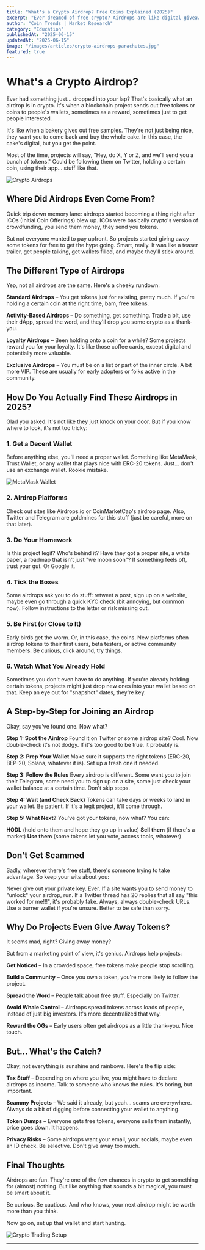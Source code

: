 ```yaml
---
title: "What's a Crypto Airdrop? Free Coins Explained (2025)"
excerpt: "Ever dreamed of free crypto? Airdrops are like digital giveaways. Here's how they work, where to find them, and how to stay safe while hunting."
author: "Coin Trends | Market Research"
category: "Education"
publishedAt: "2025-06-15"
updatedAt: "2025-06-15"
image: "/images/articles/crypto-airdrops-parachutes.jpg"
featured: true
---
```


# What's a Crypto Airdrop?

Ever had something just… dropped into your lap? That's basically what an airdrop is in crypto. It's when a blockchain project sends out free tokens or coins to people's wallets, sometimes as a reward, sometimes just to get people interested.

It's like when a bakery gives out free samples. They're not just being nice, they want you to come back and buy the whole cake. In this case, the cake's digital, but you get the point.

Most of the time, projects will say, "Hey, do X, Y or Z, and we'll send you a bunch of tokens." Could be following them on Twitter, holding a certain coin, using their app… stuff like that.

![Crypto Airdrops](/images/articles/crypto-airdrops-parachutes.jpg)

## Where Did Airdrops Even Come From?

Quick trip down memory lane: airdrops started becoming a thing right after ICOs (Initial Coin Offerings) blew up. ICOs were basically crypto's version of crowdfunding, you send them money, they send you tokens.

But not everyone wanted to pay upfront. So projects started giving away some tokens for free to get the hype going. Smart, really. It was like a teaser trailer, get people talking, get wallets filled, and maybe they'll stick around.

## The Different Type of Airdrops

Yep, not all airdrops are the same. Here's a cheeky rundown:

**Standard Airdrops** – You get tokens just for existing, pretty much. If you're holding a certain coin at the right time, bam, free tokens.

**Activity-Based Airdrops** – Do something, get something. Trade a bit, use their dApp, spread the word, and they'll drop you some crypto as a thank-you.

**Loyalty Airdrops** – Been holding onto a coin for a while? Some projects reward you for your loyalty. It's like those coffee cards, except digital and potentially more valuable.

**Exclusive Airdrops** – You must be on a list or part of the inner circle. A bit more VIP. These are usually for early adopters or folks active in the community.

## How Do You Actually Find These Airdrops in 2025?

Glad you asked. It's not like they just knock on your door. But if you know where to look, it's not too tricky:

### 1. Get a Decent Wallet

Before anything else, you'll need a proper wallet. Something like MetaMask, Trust Wallet, or any wallet that plays nice with ERC-20 tokens. Just… don't use an exchange wallet. Rookie mistake.

![MetaMask Wallet](/images/articles/metamask-phone-hand.jpg)

### 2. Airdrop Platforms

Check out sites like Airdrops.io or CoinMarketCap's airdrop page. Also, Twitter and Telegram are goldmines for this stuff (just be careful, more on that later).

### 3. Do Your Homework

Is this project legit? Who's behind it? Have they got a proper site, a white paper, a roadmap that isn't just "we moon soon"? If something feels off, trust your gut. Or Google it.

### 4. Tick the Boxes

Some airdrops ask you to do stuff: retweet a post, sign up on a website, maybe even go through a quick KYC check (bit annoying, but common now). Follow instructions to the letter or risk missing out.

### 5. Be First (or Close to It)

Early birds get the worm. Or, in this case, the coins. New platforms often airdrop tokens to their first users, beta testers, or active community members. Be curious, click around, try things.

### 6. Watch What You Already Hold

Sometimes you don't even have to do anything. If you're already holding certain tokens, projects might just drop new ones into your wallet based on that. Keep an eye out for "snapshot" dates, they're key.

## A Step-by-Step for Joining an Airdrop

Okay, say you've found one. Now what?

**Step 1: Spot the Airdrop**
Found it on Twitter or some airdrop site? Cool. Now double-check it's not dodgy. If it's too good to be true, it probably is.

**Step 2: Prep Your Wallet**
Make sure it supports the right tokens (ERC-20, BEP-20, Solana, whatever it is). Set up a fresh one if needed.

**Step 3: Follow the Rules**
Every airdrop is different. Some want you to join their Telegram, some need you to sign up on a site, some just check your wallet balance at a certain time. Don't skip steps.

**Step 4: Wait (and Check Back)**
Tokens can take days or weeks to land in your wallet. Be patient. If it's a legit project, it'll come through.

**Step 5: What Next?**
You've got your tokens, now what? You can:

**HODL** (hold onto them and hope they go up in value)
**Sell them** (if there's a market)
**Use them** (some tokens let you vote, access tools, whatever)

## Don't Get Scammed

Sadly, wherever there's free stuff, there's someone trying to take advantage. So keep your wits about you:

Never give out your private key. Ever.
If a site wants you to send money to "unlock" your airdrop, run.
If a Twitter thread has 20 replies that all say "this worked for me!!!", it's probably fake.
Always, always double-check URLs.
Use a burner wallet if you're unsure. Better to be safe than sorry.

## Why Do Projects Even Give Away Tokens?

It seems mad, right? Giving away money?

But from a marketing point of view, it's genius. Airdrops help projects:

**Get Noticed** – In a crowded space, free tokens make people stop scrolling.

**Build a Community** – Once you own a token, you're more likely to follow the project.

**Spread the Word** – People talk about free stuff. Especially on Twitter.

**Avoid Whale Control** – Airdrops spread tokens across loads of people, instead of just big investors. It's more decentralized that way.

**Reward the OGs** – Early users often get airdrops as a little thank-you. Nice touch.

## But… What's the Catch?

Okay, not everything is sunshine and rainbows. Here's the flip side:

**Tax Stuff** – Depending on where you live, you might have to declare airdrops as income. Talk to someone who knows the rules. It's boring, but important.

**Scammy Projects** – We said it already, but yeah… scams are everywhere. Always do a bit of digging before connecting your wallet to anything.

**Token Dumps** – Everyone gets free tokens, everyone sells them instantly, price goes down. It happens.

**Privacy Risks** – Some airdrops want your email, your socials, maybe even an ID check. Be selective. Don't give away too much.

## Final Thoughts

Airdrops are fun. They're one of the few chances in crypto to get something for (almost) nothing. But like anything that sounds a bit magical, you must be smart about it.

Be curious. Be cautious. And who knows, your next airdrop might be worth more than you think.

Now go on, set up that wallet and start hunting.

![Crypto Trading Setup](/images/articles/crypto-dashboard-interface.jpg)

---
